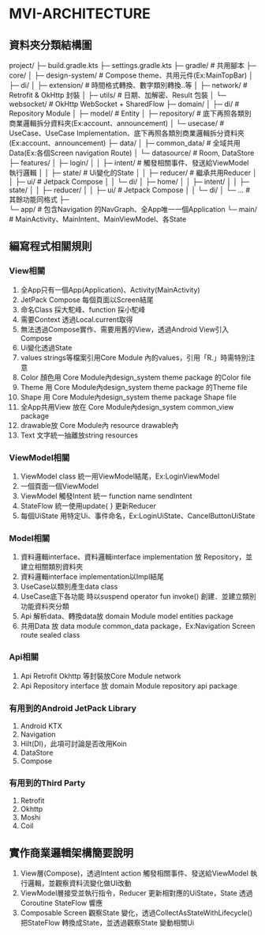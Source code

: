 # MVI-ARCHITECTURE

## 資料夾分類結構圖

project/
├─ build.gradle.kts
├─ settings.gradle.kts
├─ gradle/                 # 共用腳本
├─ core/
│  ├─ design-system/       # Compose theme、共用元件(Ex:MainTopBar)
│  ├─ di/
│  ├─ extension/           # 時間格式轉換、數字類別轉換..等
│  ├─ network/             # Retrofit & OkHttp 封裝
│  ├─ utils/               # 日期、加解密、Result 包裝
│  └─ websocket/           # OkHttp WebSocket + SharedFlow
├─ domain/
│  ├─ di/                  # Repository Module
│  ├─ model/               # Entity
│  ├─ repository/          # 底下再照各類別商業邏輯拆分資料夾(Ex:account、announcement)
│  └─ usecase/             # UseCase、UseCase Implementation、底下再照各類別商業邏輯拆分資料夾(Ex:account、announcement)
├─ data/
│  ├─ common_data/         # 全域共用Data(Ex:各個Screen navigation Route)
│  └─ datasource/          # Room, DataStore
├─ features/
│  ├─ login/
│  │  ├─ intent/           # 觸發相關事件、發送給ViewModel 執行邏輯
│  │  ├─ state/            # Ui變化的State
│  │  ├─ reducer/          # 繼承共用Reducer
│  │  ├─ ui/               # Jetpack Compose
│  │  └─ di/
│  ├─ home/
│  │  ├─ intent/
│  │  ├─ state/
│  │  ├─ reducer/
│  │  ├─ ui/               # Jetpack Compose
│  │  └─ di/
│  └─ …                    # 其餘功能同格式
├─               
└─ app/                   # 包含Navigation 的NavGraph、全App唯一一個Application
└─ main/               # MainActivity、MainIntent、MainViewModel、各State

## 編寫程式相關規則

### View相關
1. 全App只有一個App(Application)、Activity(MainActivity)
2. JetPack Compose 每個頁面以Screen結尾
3. 命名Class 採大駝峰、function 採小駝峰
4. 需要Context 透過Local.current取得
5. 無法透過Compose實作、需要用舊的View，透過Android View引入Compose
6. Ui變化透過State
7. values strings等檔案引用Core Module 內的values，引用「R.」時需特別注意
8. Color 顏色用 Core Module內design_system theme package 的Color file
9. Theme 用 Core Module內design_system theme package 的Theme file
10. Shape 用 Core Module內design_system theme package Shape file
11. 全App共用View 放在 Core Module內design_system common_view package
12. drawable放 Core Module內 resource drawable內
13. Text 文字統一抽離放string resources

### ViewModel相關
1. ViewModel class 統一用ViewModel結尾，Ex:LoginViewModel
2. 一個頁面一個ViewModel
3. ViewModel 觸發Intent 統一 function name sendIntent
4. StateFlow 統一使用update{ } 更新Reducer
5. 每個UiState 用特定Ui、事件命名，Ex:LoginUiState、CancelButtonUiState

### Model相關
1. 資料邏輯interface、資料邏輯interface implementation 放 Repository，並建立相關類別資料夾
2. 資料邏輯interface implementation以Impl結尾
3. UseCase以類別產生data class
4. UseCase底下各功能 時以suspend operator fun invoke() 創建．並建立類別功能資料夾分類
5. Api 解析data、轉換data放 domain Module model entities package
6. 共用Data 放 data module common_data package，Ex:Navigation Screen route sealed class

### Api相關
1. Api Retrofit Okhttp 等封裝放Core Module network
2. Api Repository interface 放 domain Module repository api package


### 有用到的Android JetPack Library
1. Android KTX
2. Navigation
3. Hilt(DI)，此項可討論是否改用Koin
4. DataStore
5. Compose

### 有用到的Third Party
1. Retrofit
2. Okhttp
3. Moshi
4. Coil

## 實作商業邏輯架構簡要說明
1. View層(Compose)，透過Intent action 觸發相關事件、發送給ViewModel 執行邏輯，並觀察資料流變化做UI改動
2. ViewModel層接受並執行指令，Reducer 更新相對應的UiState，State 透過Coroutine StateFlow 響應
3. Composable Screen 觀察State 變化，透過CollectAsStateWithLifecycle() 把StateFlow 轉換成State，並透過觀察State 變動相關Ui
